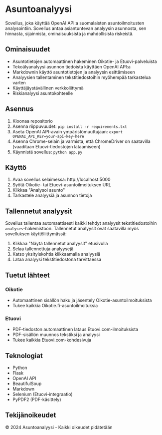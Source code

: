 # Asuntoanalyysi

Sovellus, joka käyttää OpenAI API:a suomalaisten asuntoilmoitusten analysointiin. Sovellus antaa asiantuntevan analyysin asunnosta, sen hinnasta, sijainnista, ominaisuuksista ja mahdollisista riskeistä.

## Ominaisuudet

- Asuntotietojen automaattinen hakeminen Oikotie- ja Etuovi-palveluista
- Tekoälyanalyysi asunnon tiedoista käyttäen OpenAI API:a
- Markdownin käyttö asuntotietojen ja analyysin esittämiseen
- Analyysien tallentaminen tekstitiedostoihin myöhempää tarkastelua varten
- Käyttäjäystävällinen verkkoliittymä
- Riskianalyysi asuntokohteelle

## Asennus

1. Kloonaa repositorio
2. Asenna riippuvuudet: `pip install -r requirements.txt`
3. Aseta OpenAI API-avain ympäristömuuttujaan: `export OPENAI_API_KEY=your-api-key-here`
4. Asenna Chrome-selain ja varmista, että ChromeDriver on saatavilla (vaaditaan Etuovi-tiedostojen lataamiseen)
5. Käynnistä sovellus: `python app.py`

## Käyttö

1. Avaa sovellus selaimessa: http://localhost:5000
2. Syötä Oikotie- tai Etuovi-asuntoilmoituksen URL
3. Klikkaa "Analysoi asunto"
4. Tarkastele analyysiä ja asunnon tietoja

## Tallennetut analyysit

Sovellus tallentaa automaattisesti kaikki tehdyt analyysit tekstitiedostoihin `analyses`-hakemistoon. Tallennetut analyysit ovat saatavilla myös sovelluksen käyttöliittymässä:

1. Klikkaa "Näytä tallennetut analyysit" etusivulla
2. Selaa tallennettuja analyysejä
3. Katso yksityiskohtia klikkaamalla analyysiä
4. Lataa analyysi tekstitiedostona tarvittaessa

## Tuetut lähteet

### Oikotie
- Automaattinen sisällön haku ja jäsentely Oikotie-asuntoilmoituksista
- Tukee kaikkia Oikotie.fi-asuntoilmoituksia

### Etuovi
- PDF-tiedoston automaattinen lataus Etuovi.com-ilmoituksista
- PDF-sisällön muunnos tekstiksi ja analyysi
- Tukee kaikkia Etuovi.com-kohdesivuja

## Teknologiat

- Python
- Flask
- OpenAI API
- BeautifulSoup
- Markdown
- Selenium (Etuovi-integraatio)
- PyPDF2 (PDF-käsittely)

## Tekijänoikeudet

© 2024 Asuntoanalyysi - Kaikki oikeudet pidätetään 
